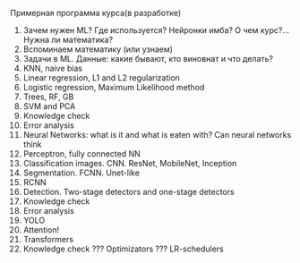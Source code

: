 Примерная программа курса(в разработке)

   
   1. Зачем нужен ML? Где используется? Нейронки имба? О чем курс?... Нужна ли математика?
   2. Вспоминаем математику (или узнаем)
   3. Задачи в ML. Данные: какие бывают, кто виновнат и что делать?
   4. KNN, naive bias
   5. Linear regression, L1 and L2 regularization
   6. Logistic regression, Maximum Likelihood method
   7. Trees, RF, GB
   8. SVM and PCA
   9. Knowledge check
   10. Error analysis
   11. Neural Networks: what is it and what is eaten with? Can neural networks think
   12. Perceptron, fully connected NN
   13. Classification images. CNN. ResNet, MobileNet, Inception
   14. Segmentation. FCNN. Unet-like
   15. RCNN
   16. Detection. Two-stage detectors and one-stage detectors
   17. Knowledge check
   18. Error analysis
   19. YOLO
   20. Attention!
   21. Transformers
   22. Knowledge check
??? Optimizators
??? LR-schedulers

